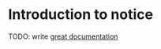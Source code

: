 # Introduction to notice

TODO: write [great documentation](http://jacobian.org/writing/what-to-write/)
